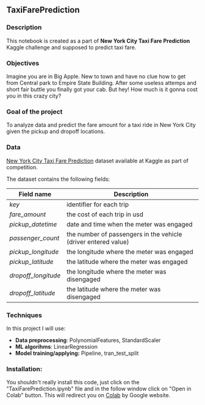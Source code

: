 ## TaxiFarePrediction

### Description 
This notebook is created as a part of **New York City Taxi Fare Prediction** Kaggle challenge and supposed to predict taxi fare.

### **Objectives**
Imagine you are in Big Apple. New to town and have no clue how to get from Central park to Empire State Building. After some useless attemps and short fair buttle you finally got your cab. But hey! How much is it gonna cost you in this crazy city?

### **Goal of the project**
To analyze data and predict the fare amount for a taxi ride in New York City given the pickup and dropoff locations.

### **Data**
[New York City Taxi Fare Prediction](https://www.kaggle.com/competitions/new-york-city-taxi-fare-prediction) dataset available at Kaggle as part of competition.

The dataset contains the following fields:

Field name | Description
--- |--- 
*key* | identifier for each trip
*fare_amount* | the cost of each trip in usd
*pickup_datetime* | date and time when the meter was engaged
*passenger_count* | the number of passengers in the vehicle (driver entered value)
*pickup_longitude* | the longitude where the meter was engaged
*pickup_latitude* | the latitude where the meter was engaged
*dropoff_longitude* | the longitude where the meter was disengaged
*dropoff_latitude* | the latitude where the meter was disengaged

### **Techniques**
In this project I will use:
* **Data preprocessing**: PolynomialFeatures, StandardScaler
* **ML algorihms**: LinearRegression
* **Model training/applying:** Pipeline, tran_test_split

### Installation:
You shouldn't really install this code, just click on the "TaxiFarePrediction.ipynb" file and in the follow window click on "Open in Colab" button. This will redirect you on [Colab](colab.research.google.com) by Google website. 
